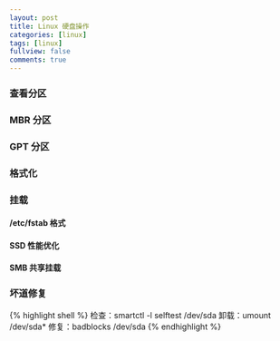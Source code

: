 ```yaml
---
layout: post
title: Linux 硬盘操作
categories: [linux]
tags: [linux]
fullview: false
comments: true
---
```


### 查看分区

### MBR 分区

### GPT 分区

### 格式化

### 挂载

#### /etc/fstab 格式

#### SSD 性能优化

#### SMB 共享挂载

### 坏道修复

{% highlight shell %}
检查：smartctl -l selftest /dev/sda
卸载：umount /dev/sda*
修复：badblocks /dev/sda
{% endhighlight %}

